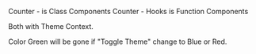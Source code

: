 Counter - is Class Components
Counter - Hooks is Function Components

Both with Theme Context. 

Color Green will be gone if "Toggle Theme" change to Blue or Red.
